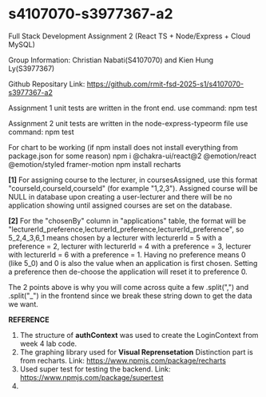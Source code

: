 # s4107070-s3977367-a2
Full Stack Development Assignment 2 (React TS + Node/Express + Cloud MySQL)

Group Information:
Christian Nabati(S4107070) and Kien Hung Ly(S3977367)

Github Repositary Link:
https://github.com/rmit-fsd-2025-s1/s4107070-s3977367-a2

Assignment 1 unit tests are written in the front end.
use command: npm test

Assignment 2 unit tests are written in the node-express-typeorm file
use command: npm test

For chart to be working (if npm install does not install everything from package.json for some reason)
npm i @chakra-ui/react@2 @emotion/react @emotion/styled framer-motion
npm install recharts

**[1]** 
For assigning course to the lecturer, in coursesAssigned, use this format "courseId,courseId,courseId" (for example "1,2,3"). Assigned course will be NULL in database upon creating a user-lecturer and there will be no application showing until assigned courses are set on the database. 

**[2]** 
For the "chosenBy" column in "applications" table, the format will be "lecturerId_preference,lecturerId_preference,lecturerId_preference", so 5_2,4_3,6_1 means chosen by a lecturer with lecturerId = 5 with a preference = 2, lecturer with lecturerId = 4 with a preference = 3, lecturer with lecturerId = 6 with a preference = 1. Having no preference means 0 (like 5_0) and 0 is also the value when an application is first chosen. Setting a preference then de-choose the application will reset it to preference 0. 

The 2 points above is why you will come across quite a few .split(",") and .split("_") in the frontend since we break these string down to get the data we want. 

**REFERENCE**
1. The structure of **authContext** was used to create the LoginContext from week 4 lab code.
2. The graphing library used for **Visual Reprensetation** Distinction part is from recharts.
Link: https://www.npmjs.com/package/recharts
3. Used super test for testing the backend. 
Link: https://www.npmjs.com/package/supertest
4. 